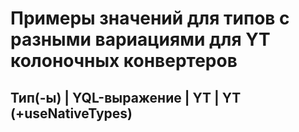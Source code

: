 # Примеры значений для типов с разными вариациями для YT колоночных конвертеров

Тип(-ы) | YQL-выражение | YT | YT (+useNativeTypes)
-----------------------------------------------
